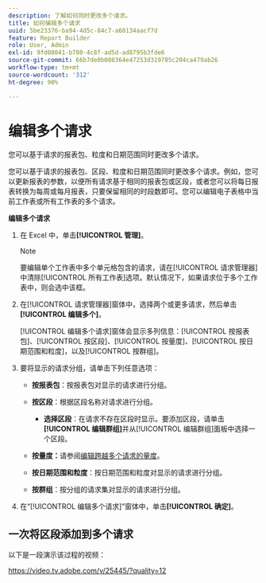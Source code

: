 ```yaml
---
description: 了解如何同时更改多个请求。
title: 如何编辑多个请求
uuid: 5be23376-ba94-4d5c-84c7-a60134aacf7d
feature: Report Builder
role: User, Admin
exl-id: 9fd08041-b780-4c8f-ad5d-ad8795b3fde6
source-git-commit: 66b7de0b008364e47253d319785c204ca479ab26
workflow-type: tm+mt
source-wordcount: '312'
ht-degree: 90%

---
```


# 编辑多个请求

您可以基于请求的报表包、粒度和日期范围同时更改多个请求。

您可以基于请求的报表包、区段、粒度和日期范围同时更改多个请求。例如，您可以更新报表的参数，以便所有请求基于相同的报表包或区段，或者您可以将每日报表转换为每周或每月报表，只要保留相同的时段数即可。您可以编辑电子表格中当前工作表或所有工作表的多个请求。

**编辑多个请求**

1. 在 Excel 中，单击&#x200B;**[!UICONTROL 管理]**。

   >[!NOTE]
   >
   >要编辑单个工作表中多个单元格包含的请求，请在[!UICONTROL 请求管理器]中清除[!UICONTROL 所有工作表]选项。默认情况下，如果请求位于多个工作表中，则会选中该框。

1. 在[!UICONTROL 请求管理器]窗体中，选择两个或更多请求，然后单击&#x200B;**[!UICONTROL 编辑多个]**。

   [!UICONTROL 编辑多个请求]窗体会显示多列信息：[!UICONTROL 按报表包]、[!UICONTROL 按区段]、[!UICONTROL 按量度]、[!UICONTROL 按日期范围和粒度]，以及[!UICONTROL 按群组]。
1. 要将显示的请求分组，请单击下列任意选项：

   * **按报表包**：按报表包对显示的请求进行分组。
   * **按区段**：根据区段名称对请求进行分组。

      * **选择区段**：在请求不存在区段时显示。要添加区段，请单击&#x200B;**[!UICONTROL 编辑群组]**&#x200B;并从[!UICONTROL 编辑群组]面板中选择一个区段。

   * **按量度：**&#x200B;请参阅[编辑跨越多个请求的量度](/help/analyze/report-builder/manage-requests/edit-multiple-metrics.md)。

   * **按日期范围和粒度**：按日期范围和粒度对显示的请求进行分组。
   * **按群组**：按分组的请求集对显示的请求进行分组。

1. 在“[!UICONTROL 编辑多个请求]”窗体中，单击&#x200B;**[!UICONTROL 确定]**。

## 一次将区段添加到多个请求

以下是一段演示该过程的视频：

https://video.tv.adobe.com/v/25445/?quality=12
